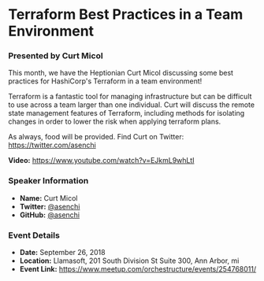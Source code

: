 # Terraform Best Practices in a Team Environment
### Presented by Curt Micol

This month, we have the Heptionian Curt Micol discussing some best practices for HashiCorp's Terraform in a team environment!

Terraform is a fantastic tool for managing infrastructure but can be difficult to use across a team larger than one individual. Curt will discuss the remote state management features of Terraform, including methods for isolating changes in order to lower the risk when applying terraform plans.

As always, food will be provided. Find Curt on Twitter: https://twitter.com/asenchi


**Video:** https://www.youtube.com/watch?v=EJkmL9whLtI


### Speaker Information

* **Name:** Curt Micol
* **Twitter:** [@asenchi](https://twitter.com/asenchi)
* **GitHub:** [@asenchi](https://github.com/asenchi)


### Event Details

* **Date:** September 26, 2018
* **Location:** Llamasoft, 201 South Division St Suite 300, Ann Arbor, mi
* **Event Link:** https://www.meetup.com/orchestructure/events/254768011/
